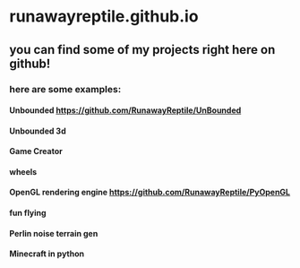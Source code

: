 # runawayreptile.github.io
## you can find some of my projects right here on github!
### here are some examples:
#### Unbounded   https://github.com/RunawayReptile/UnBounded
#### Unbounded 3d
#### Game Creator
#### wheels
#### OpenGL rendering engine   https://github.com/RunawayReptile/PyOpenGL
#### fun flying
#### Perlin noise terrain gen
#### Minecraft in python
